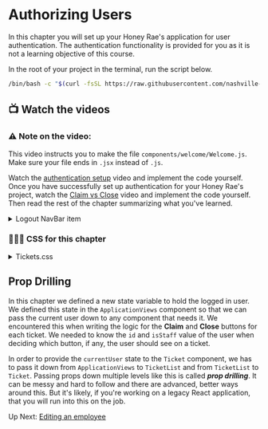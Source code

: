 # Authorizing Users
In this chapter you will set up your Honey Rae's application for user authentication. The authentication functionality is provided for you as it is not a learning objective of this course.

In the root of your project in the terminal, run the script below.
```sh
/bin/bash -c "$(curl -fsSL https://raw.githubusercontent.com/nashville-software-school/course-bash-scripts/main/client/repair-auth.sh)"
```

## 📺 Watch the videos

### ⚠️ Note on the video:
This video instructs you to make the file `components/welcome/Welcome.js`. Make sure your file ends in `.jsx` instead of `.js`.

Watch the [authentication setup](https://youtu.be/nDGJUeN1biY?si=HZmcMzjb-7Xu_mzW) video and implement the code yourself. Once you have successfully set up authentication for your Honey Rae's project, watch the [Claim vs Close](https://youtu.be/4OVltZMwbzc?si=oXNsN101p77BTwOB) video and implement the code yourself. Then read the rest of the chapter summarizing what you've learned.

<details>
  <summary>Logout NavBar item</summary>

  ```jsx
  {localStorage.getItem("honey_user") ? (
    <li className="navbar-item navbar-logout">
      <Link
        className="navbar-link"
        to=""
        onClick={() => {
          localStorage.removeItem("honey_user")
          navigate("/", { replace: true })
        }}
      >
        Logout
      </Link>
    </li>
  ) : (
    ""
  )}
  ```
</details>

### 🔸🔻🔹 CSS for this chapter
<details>
  <summary>Tickets.css</summary>

  ```css
  .btn-container {
    display: flex;
    justify-content: flex-end;
  }
  ```
</details>

## Prop Drilling
In this chapter we defined a new state variable to hold the logged in user. We defined this state in the `ApplicationViews` component so that we can pass the current user down to any component that needs it. We encountered this when writing the logic for the **Claim** and **Close** buttons for each ticket. We needed to know the `id` and `isStaff` value of the user when deciding which button, if any, the user should see on a ticket.

In order to provide the `currentUser` state to the `Ticket` component, we has to pass it down from `ApplicationViews` to `TicketList` and from `TicketList` to `Ticket`. Passing props down multiple levels like this is called ***prop drilling***. It can be messy and hard to follow and there are advanced, better ways around this. But it's likely, if you're working on a legacy React application, that you will run into this on the job.

Up Next: [Editing an employee](./REPAIR_EMPLOYEE_EDIT.md)